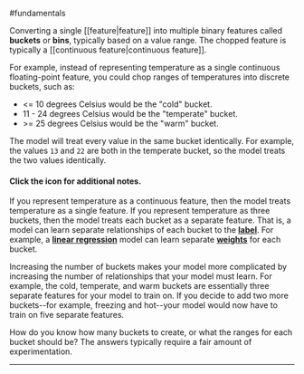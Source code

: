 #fundamentals

Converting a single [[feature|feature]] into multiple binary features
called <strong>buckets</strong> or <strong>bins</strong>,
typically based on a value range. The chopped feature is typically a
[[continuous feature|continuous feature]].

For example, instead of representing temperature as a single
continuous floating-point feature, you could chop ranges of temperatures
into discrete buckets, such as:

<ul>
<li>&lt;= 10 degrees Celsius would be the &quot;cold&quot; bucket.</li>
<li>11 - 24 degrees Celsius would be the &quot;temperate&quot; bucket.</li>
<li>&gt;= 25 degrees Celsius would be the &quot;warm&quot; bucket.</li>
</ul>

The model will treat every value in the same bucket identically. For
example, the values <code translate="no" dir="ltr">13</code> and <code translate="no" dir="ltr">22</code> are both in the temperate bucket, so the
model treats the two values identically.

<section class="expandable">

<h4 class="showalways" id="click-the-icon-for-additional-notes._1" data-text=" Click the icon for additional notes. " tabindex="-1">
Click the icon for additional notes.
</h4>

<div class="expand-background">

If you represent temperature as a continuous feature, then the model
treats temperature as a single feature. If you represent temperature
as three buckets, then the model treats each bucket as a separate feature.
That is, a model can learn separate relationships of each bucket to the
<a href="#label"><b>label</b></a>. For example, a
<a href="#linear_regression"><b>linear regression</b></a> model can learn
separate <a href="#weight"><b>weights</b></a> for each bucket.


Increasing the number of buckets makes your model more complicated by
increasing the number of relationships that your model must learn.
For example, the cold, temperate, and warm buckets are essentially
three separate features for your model to train on. If you decide to add
two more buckets--for example, freezing and hot--your model would
now have to train on five separate features.

How do you know how many buckets to create, or what the ranges for each
bucket should be? The answers typically require a fair amount of
experimentation.

</div>

<hr />
</section>


